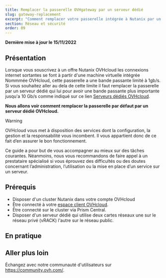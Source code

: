 ```yaml
---
title: Remplacer la passerelle OVHgateway par un serveur dédié 
slug: gateway-replacement
excerpt: "Comment remplacer votre passerelle intégrée à Nutanix par un serveur dédié"
section: Réseau et sécurité
order: 09
---
```


**Dernière mise à jour le 15/11/2022**

## Présentation

Lorsque vous souscrivez à un offre Nutanix OVHcloud les connexions internet sortantes se font à partir d'une machine virtuelle intégrée Nommmée OVHcloud, cette passerelle a une bande passante limité à 1gb/s. Si vous souhaitez aller au dela de cette limite il faut remplacer la passerelle par un serveur dédié qui lui pour avoir une bande passante plus importante jusqu'a 10 Gb/s comme indiqué sur ce lien [Serveurs dédiés OVHcloud](https://www.ovhcloud.com/fr/bare-metal/).

**Nous allons voir comment remplacer la passerelle par défaut par un serveur dédié OVHcloud.**


> [!warning]
> OVHcloud vous met à disposition des services dont la configuration, la gestion et la responsabilité vous incombent. Il vous appartient donc de ce fait d’en assurer le bon fonctionnement.
>
> Ce guide a pour but de vous accompagner au mieux sur des tâches courantes. Néanmoins, nous vous recommandons de faire appel à un prestataire spécialisé si vous éprouvez des difficultés ou des doutes concernant l’administration, l’utilisation ou la mise en place d’un service sur un serveur.
>

## Prérequis

- Disposer d'un cluster Nutanix dans votre compte OVHcloud
- Être connecté à votre [espace client OVHcloud](https://www.ovh.com/auth/?action=gotomanager&from=https://www.ovh.com/fr/&ovhSubsidiary=fr).
- Être connecté sur le cluster via Prism Central. 
- Disposer d'un serveur dédié qui utilise deux cartes réseaux une sur le réseau privé (vRACK) l'autre sur le réseau public.

## En pratique




## Aller plus loin <a name="gofurther"></a>

Échangez avec notre communauté d'utilisateurs sur <https://community.ovh.com/>.
